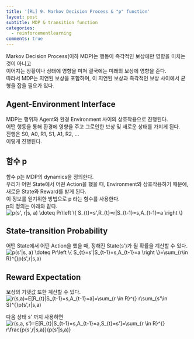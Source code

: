 ```yaml
---
title: '[RL] 9. Markov Decision Process & "p" function'
layout: post
subtitle: MDP & transition function
categories:
  - reinforcementlearning
comments: true
---
```

Markov Decision Process(이하 MDP)는 행동이 즉각적인 보상에만 영향을 미치는 것이 아니고  
이어지는 상황이나 상태에 영향을 미쳐 결국에는 미래의 보상에 영향을 준다.   
따라서 MDP는 지연된 보상을 포함하며, 이 지연된 보상과 즉각적인 보상 사이에서 균형을 잡을 필요가 있다.

## Agent-Environment Interface
MDP는 행위자 Agent와 환경 Environment 사이의 상호작용으로 진행된다.  
어떤 행동을 통해 환경에 영향을 주고 그로인한 보상 및 새로운 상태를 가지게 된다.  
진행은 S0, A0, R1, S1, A1, R2, ...    
이렇게 진행된다.

## 함수 p
함수 p는 MDP의 dynamics을 정의한다.  
우리가 어떤 State에서 어떤 Action을 했을 때, Environment와 상호작용하기 때문에,   
새로운 State와 Reward를 받게 된다.   
이 정보를 얻기위한 방법으로 p 라는 함수를 사용한다.    
p의 정의는 아래와 같다.  
<img src="https://latex.codecogs.com/gif.latex?p(s',&space;r|s,&space;a)&space;\doteq&space;Pr\left&space;\{&space;S_{t}=s',R_{t}=r|S_{t-1}=s,A_{t-1}=a&space;\right&space;\}" title="p(s', r|s, a) \doteq Pr\left \{ S_{t}=s',R_{t}=r|S_{t-1}=s,A_{t-1}=a \right \}" />  

## State-transition Probability
어떤 State에서 어떤 Action을 했을 때, 정해진 State(s')가 될 확률을 계산할 수 있다.
<img src="https://latex.codecogs.com/gif.latex?p(s'|s,&space;a)&space;\doteq&space;Pr\left&space;\{&space;S_{t}=s'|S_{t-1}=s,A_{t-1}=a&space;\right&space;\}=\sum_{r\in&space;R}^{}p(s',r|s,a)" title="p(s'|s, a) \doteq Pr\left \{ S_{t}=s'|S_{t-1}=s,A_{t-1}=a \right \}=\sum_{r\in R}^{}p(s',r|s,a)" />  

## Reward Expectation
보상의 기댓값 또한 계산할 수 있다.  
<img src="https://latex.codecogs.com/gif.latex?r(s,a)=E[R_{t}|S_{t-1}=s,A_{t-1}=a]=\sum_{r&space;\in&space;R}^{}&space;r\sum_{s'\in&space;S}^{}p(s',r|s,a)" title="r(s,a)=E[R_{t}|S_{t-1}=s,A_{t-1}=a]=\sum_{r \in R}^{} r\sum_{s'\in S}^{}p(s',r|s,a)" />  

다음 상태 s' 까지 사용하면
<img src="https://latex.codecogs.com/gif.latex?r(s,a,&space;s')=E[R_{t}|S_{t-1}=s,A_{t-1}=a,S_{t}=s']=\sum_{r&space;\in&space;R}^{}&space;r\frac{p(s',r|s,a)}{p(s'|s,a)}" title="r(s,a, s')=E[R_{t}|S_{t-1}=s,A_{t-1}=a,S_{t}=s']=\sum_{r \in R}^{} r\frac{p(s',r|s,a)}{p(s'|s,a)}" />
